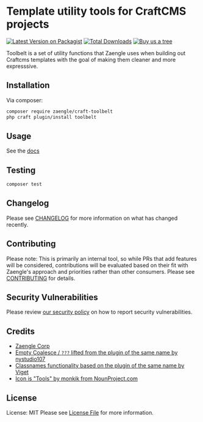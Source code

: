 # Template utility tools for CraftCMS projects

[![Latest Version on Packagist](https://img.shields.io/packagist/v/zaengle/craft-toolbelt.svg?style=flat-square)](https://packagist.org/packages/zaengle/craft-toolbelt)
[![Total Downloads](https://img.shields.io/packagist/dt/zaengle/craft-toolbelt.svg?style=flat-square)](https://packagist.org/packages/zaengle/craft-toolbelt)
[![Buy us a tree](https://img.shields.io/badge/Treeware-%F0%9F%8C%B3-lightgreen)](https://plant.treeware.earth/zaengle/craft-toolbelt)


Toolbelt is a set of utility functions that Zaengle uses when building out Craftcms templates with the goal of making them cleaner and more expresssive.

## Installation

Via composer:

```bash
composer require zaengle/craft-toolbelt
php craft plugin/install toolbelt
```

## Usage

See the [docs](/docs/index.md)

## Testing

```bash
composer test
```

## Changelog

Please see [CHANGELOG](CHANGELOG.md) for more information on what has changed recently.

## Contributing

Please note: This is primarily an internal tool, so while PRs that add features will be considered, contributions will be evaluated based on their fit with Zaengle's approach and priorities rather than other consumers. Please see [CONTRIBUTING](.github/CONTRIBUTING.md) for details.

## Security Vulnerabilities

Please review [our security policy](../../security/policy) on how to report security vulnerabilities.

## Credits

- [Zaengle Corp](https://github.com/zaengle)
- [Empty Coalesce / `???` lifted from the plugin of the same name by nystudio107](https://github.com/nystudio107/craft-emptycoalesce)
- [Classnames functionality based on the plugin of the same name by Viget](https://github.com/vigetlabs/craft-classnames) 
- [Icon is "Tools" by monkik from NounProject.com](https://thenounproject.com/icon/tools-2174219/)

## License

License: MIT
Please see [License File](LICENSE.md) for more information.




